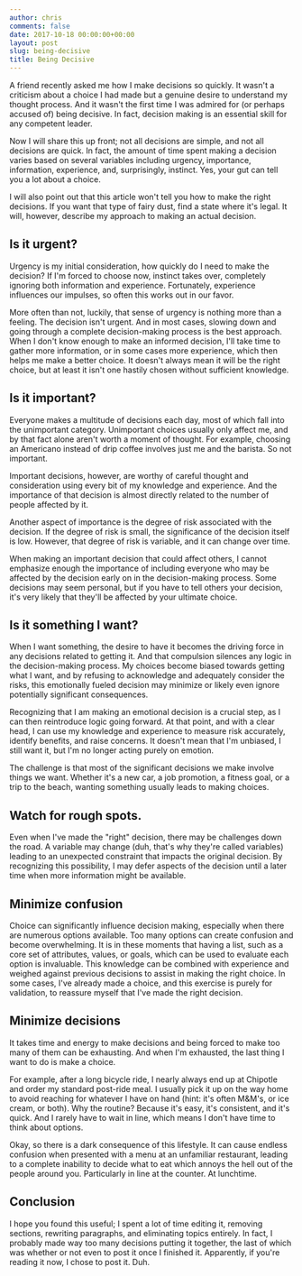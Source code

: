 ```yaml
---
author: chris
comments: false
date: 2017-10-18 00:00:00+00:00
layout: post
slug: being-decisive
title: Being Decisive
---
```


A friend recently asked me how I make decisions so quickly. It wasn't a criticism about a choice I had made but a genuine desire to understand my thought process. And it wasn't the first time I was admired for (or perhaps accused of) being decisive. In fact, decision making is an essential skill for any competent leader.

Now I will share this up front; not all decisions are simple, and not all decisions are quick. In fact, the amount of time spent making a decision varies based on several variables including urgency, importance, information, experience, and, surprisingly, instinct. Yes, your gut can tell you a lot about a choice.

I will also point out that this article won't tell you how to make the right decisions. If you want that type of fairy dust, find a state where it's legal. It will, however, describe my approach to making an actual decision.


## Is it urgent?

Urgency is my initial consideration, how quickly do I need to make the decision? If I'm forced to choose now, instinct takes over, completely ignoring both information and experience. Fortunately, experience influences our impulses, so often this works out in our favor.

More often than not, luckily, that sense of urgency is nothing more than a feeling. The decision isn't urgent. And in most cases, slowing down and going through a complete decision-making process is the best approach. When I don't know enough to make an informed decision, I'll take time to gather more information, or in some cases more experience, which then helps me make a better choice. It doesn't always mean it will be the right choice, but at least it isn't one hastily chosen without sufficient knowledge.


## Is it important?

Everyone makes a multitude of decisions each day, most of which fall into the unimportant category. Unimportant choices usually only affect me, and by that fact alone aren't worth a moment of thought. For example, choosing an Americano instead of drip coffee involves just me and the barista. So not important.

Important decisions, however, are worthy of careful thought and consideration using every bit of my knowledge and experience. And the importance of that decision is almost directly related to the number of people affected by it.

Another aspect of importance is the degree of risk associated with the decision. If the degree of risk is small, the significance of the decision itself is low. However, that degree of risk is variable, and it can change over time.

When making an important decision that could affect others, I cannot emphasize enough the importance of including everyone who may be affected by the decision early on in the decision-making process. Some decisions may seem personal, but if you have to tell others your decision, it's very likely that they'll be affected by your ultimate choice.


## Is it something I want?

When I want something, the desire to have it becomes the driving force in any decisions related to getting it. And that compulsion silences any logic in the decision-making process. My choices become biased towards getting what I want, and by refusing to acknowledge and adequately consider the risks, this emotionally fueled decision may minimize or likely even ignore potentially significant consequences.

Recognizing that I am making an emotional decision is a crucial step, as I can then reintroduce logic going forward. At that point, and with a clear head, I can use my knowledge and experience to measure risk accurately, identify benefits, and raise concerns. It doesn't mean that I'm unbiased, I still want it, but I'm no longer acting purely on emotion.

The challenge is that most of the significant decisions we make involve things we want. Whether it's a new car, a job promotion, a fitness goal, or a trip to the beach, wanting something usually leads to making choices.


## Watch for rough spots.

Even when I've made the "right" decision, there may be challenges down the road. A variable may change (duh, that's why they're called variables) leading to an unexpected constraint that impacts the original decision. By recognizing this possibility, I may defer aspects of the decision until a later time when more information might be available.


## Minimize confusion

Choice can significantly influence decision making, especially when there are numerous options available. Too many options can create confusion and become overwhelming. It is in these moments that having a list, such as a core set of attributes, values, or goals, which can be used to evaluate each option is invaluable. This knowledge can be combined with experience and weighed against previous decisions to assist in making the right choice. In some cases, I've already made a choice, and this exercise is purely for validation, to reassure myself that I've made the right decision.


## Minimize decisions

It takes time and energy to make decisions and being forced to make too many of them can be exhausting. And when I'm exhausted, the last thing I want to do is make a choice. 

For example, after a long bicycle ride, I nearly always end up at Chipotle and order my standard post-ride meal. I usually pick it up on the way home to avoid reaching for whatever I have on hand (hint: it's often M&M's, or ice cream, or both). Why the routine? Because it's easy, it's consistent, and it's quick. And I rarely have to wait in line, which means I don't have time to think about options.

Okay, so there is a dark consequence of this lifestyle. It can cause endless confusion when presented with a menu at an unfamiliar restaurant, leading to a complete inability to decide what to eat which annoys the hell out of the people around you. Particularly in line at the counter. At lunchtime. 


## Conclusion

I hope you found this useful; I spent a lot of time editing it, removing sections, rewriting paragraphs, and eliminating topics entirely. In fact, I probably made way too many decisions putting it together, the last of which was whether or not even to post it once I finished it. Apparently, if you're reading it now, I chose to post it. Duh.
